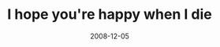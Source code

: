 ---
layout: base.njk
title : 'I hope you&#39;re happy when I die' 
view_title : 'I hope you&#39;re happy when I die' 
year : '2008' 
date : '2008-12-05' 
img_file : '/drawing/ihopeyourehappywhenidie.jpg' 
html_file : 'ihopeyourehappywhenidie' 
next_html : 'thisisthebestbirthdaypresentever.html' 
year_order : '557' 
permalink : "title/{{html_file}}.html"
---